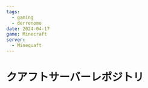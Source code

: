 ```yaml
---
tags:
  - gaming
  - derrenomo
date: 2024-04-17
game: Minecraft
server:
  - Minequaft
---
```

# クアフトサーバーレポジトリ